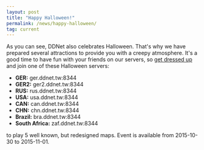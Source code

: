 ```yaml
---
layout: post
title: "Happy Halloween!"
permalink: /news/happy-halloween/
tag: current
---
```

As you can see, DDNet also celebrates Halloween. That's why we have prepared several attractions to provide you with a creepy atmosphere.
It's a good time to have fun with your friends on our servers, so <a href="http://ddnet.tw/skins/index.php?filter=phalloween">get dressed up</a> and join one of these Halloween servers:
<ul>
  <li><b>GER:</b> ger.ddnet.tw:8344</li>
  <li><b>GER2:</b> ger2.ddnet.tw:8344</li>
  <li><b>RUS:</b> rus.ddnet.tw:8344</li>
  <li><b>USA:</b> usa.ddnet.tw:8344</li>
  <li><b>CAN:</b> can.ddnet.tw:8344</li>
  <li><b>CHN:</b> chn.ddnet.tw:8344</li>
  <li><b>Brazil:</b> bra.ddnet.tw:8344</li>
  <li><b>South Africa:</b> zaf.ddnet.tw:8344</li>
</ul>
to play 5 well known, but redesigned maps. Event is available from 2015-10-30 to 2015-11-01.
